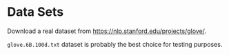 # Data Sets

Download a real dataset from https://nlp.stanford.edu/projects/glove/.

`glove.6B.100d.txt` dataset is probably the best choice for testing purposes.
